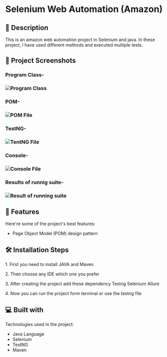 <h1 id="title" align="center">Selenium Web Automation (Amazon)</h1>

 <!--<p align="center"><img src="https://socialify.git.ci/shantokumarsaha123/Web-Automation-Selenium-java-amazon/image?forks=1&amp;issues=1&amp;language=1&amp;name=1&amp;owner=1&amp;pulls=1&amp;stargazers=1&amp;theme=Light" alt="project-image"></p> -->


<h2>📝 Description</h2> 
This is an amazon web automation project in Selenium and java. In these project, I have used different methods and executed multiple tests. </p>

<h2>📸 Project Screenshots</h2>



<h3> Program Class- <h3>

![Program Class](https://github.com/shantokumarsaha123/Selenium-Java-WebAutomation-Testing-amazon/assets/122052172/f170a644-0584-477f-8a3a-4f3df54138b8)


<h3> POM- <h3>

![POM File](https://github.com/shantokumarsaha123/Selenium-Java-WebAutomation-Testing-amazon/assets/122052172/c2e9cad1-337e-4796-94be-b1e6a2461633)

<h3> TestNG- <h3>

 ![TentNG File](https://github.com/shantokumarsaha123/Selenium-Java-WebAutomation-Testing-amazon/assets/122052172/72842ff9-080d-46d9-b833-f20b06ea91d8)


<h3> Console- <h3>

 ![Console File](https://github.com/shantokumarsaha123/Selenium-Java-WebAutomation-Testing-amazon/assets/122052172/8771c23f-ed78-41bb-8ce0-f8d9ae366d06)


<h3> Results of runnig suite- <h3>

![Result of running suite](https://github.com/shantokumarsaha123/Selenium-Java-WebAutomation-Testing-amazon/assets/122052172/69d6a212-8d03-433a-9ebf-eb56e2de916b)


<h2>🚀 Features</h2>

Here're some of the project's best features:

*   Page Object Model (POM) design pattern

<h2>🛠️ Installation Steps</h2>

<p>1. First you need to install JAVA and Maven</p>

<p>2. Then choose any IDE which one you prefer</p>

<p>3. After creating the project add these dependency Testng Selenium Allure</p>

<p>4. Now you can run the project form terminal or use the testng file</p>

  
  
<h2>💻 Built with</h2>

Technologies used in the project:

*   Java Language
*   Selenium
*   TestNG
*   Maven
